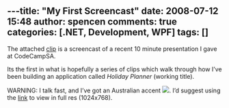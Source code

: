 ---title: "My First Screencast"
date: 2008-07-12 15:48
author: spencen
comments: true
categories: [.NET, Development, WPF]
tags: []
---
<P>The attached <A href="http://silverlight.services.live.com/72225/Sync%20Services%20for%20ADO.NET%20Presentation/video.wmv">clip</A> is a screencast of a recent 10 minute presentation I gave at CodeCampSA.</P>
<P>Its the first in what is hopefully a series of clips which walk through how I’ve been building an application called <EM>Holiday Planner</EM> (working title). </P>
<P>WARNING: I talk fast, and I’ve got an Australian accent <IMG src="http://blog.spencen.com/emoticons/smile.png" border=0>. I’d suggest using the <A href="http://silverlight.services.live.com/72225/Sync%20Services%20for%20ADO.NET%20Presentation/video.wmv">link</A> to view in full res (1024x768).</P>


